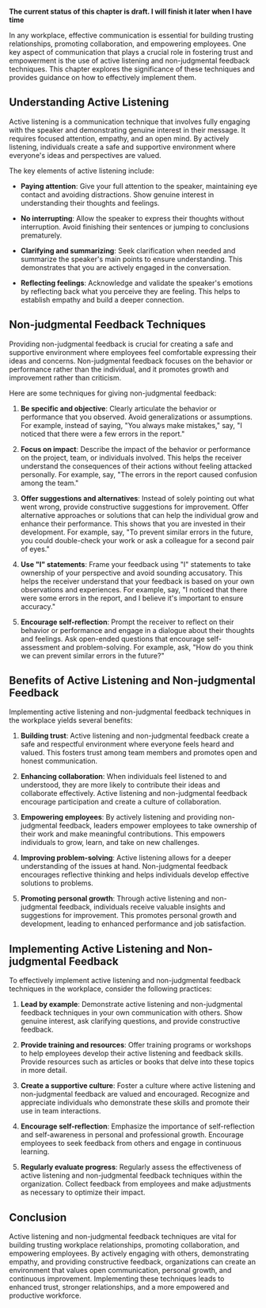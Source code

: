 **The current status of this chapter is draft. I will finish it later when I have time**

In any workplace, effective communication is essential for building trusting relationships, promoting collaboration, and empowering employees. One key aspect of communication that plays a crucial role in fostering trust and empowerment is the use of active listening and non-judgmental feedback techniques. This chapter explores the significance of these techniques and provides guidance on how to effectively implement them.

Understanding Active Listening
------------------------------

Active listening is a communication technique that involves fully engaging with the speaker and demonstrating genuine interest in their message. It requires focused attention, empathy, and an open mind. By actively listening, individuals create a safe and supportive environment where everyone's ideas and perspectives are valued.

The key elements of active listening include:

* **Paying attention**: Give your full attention to the speaker, maintaining eye contact and avoiding distractions. Show genuine interest in understanding their thoughts and feelings.

* **No interrupting**: Allow the speaker to express their thoughts without interruption. Avoid finishing their sentences or jumping to conclusions prematurely.

* **Clarifying and summarizing**: Seek clarification when needed and summarize the speaker's main points to ensure understanding. This demonstrates that you are actively engaged in the conversation.

* **Reflecting feelings**: Acknowledge and validate the speaker's emotions by reflecting back what you perceive they are feeling. This helps to establish empathy and build a deeper connection.

Non-judgmental Feedback Techniques
----------------------------------

Providing non-judgmental feedback is crucial for creating a safe and supportive environment where employees feel comfortable expressing their ideas and concerns. Non-judgmental feedback focuses on the behavior or performance rather than the individual, and it promotes growth and improvement rather than criticism.

Here are some techniques for giving non-judgmental feedback:

1. **Be specific and objective**: Clearly articulate the behavior or performance that you observed. Avoid generalizations or assumptions. For example, instead of saying, "You always make mistakes," say, "I noticed that there were a few errors in the report."

2. **Focus on impact**: Describe the impact of the behavior or performance on the project, team, or individuals involved. This helps the receiver understand the consequences of their actions without feeling attacked personally. For example, say, "The errors in the report caused confusion among the team."

3. **Offer suggestions and alternatives**: Instead of solely pointing out what went wrong, provide constructive suggestions for improvement. Offer alternative approaches or solutions that can help the individual grow and enhance their performance. This shows that you are invested in their development. For example, say, "To prevent similar errors in the future, you could double-check your work or ask a colleague for a second pair of eyes."

4. **Use "I" statements**: Frame your feedback using "I" statements to take ownership of your perspective and avoid sounding accusatory. This helps the receiver understand that your feedback is based on your own observations and experiences. For example, say, "I noticed that there were some errors in the report, and I believe it's important to ensure accuracy."

5. **Encourage self-reflection**: Prompt the receiver to reflect on their behavior or performance and engage in a dialogue about their thoughts and feelings. Ask open-ended questions that encourage self-assessment and problem-solving. For example, ask, "How do you think we can prevent similar errors in the future?"

Benefits of Active Listening and Non-judgmental Feedback
--------------------------------------------------------

Implementing active listening and non-judgmental feedback techniques in the workplace yields several benefits:

1. **Building trust**: Active listening and non-judgmental feedback create a safe and respectful environment where everyone feels heard and valued. This fosters trust among team members and promotes open and honest communication.

2. **Enhancing collaboration**: When individuals feel listened to and understood, they are more likely to contribute their ideas and collaborate effectively. Active listening and non-judgmental feedback encourage participation and create a culture of collaboration.

3. **Empowering employees**: By actively listening and providing non-judgmental feedback, leaders empower employees to take ownership of their work and make meaningful contributions. This empowers individuals to grow, learn, and take on new challenges.

4. **Improving problem-solving**: Active listening allows for a deeper understanding of the issues at hand. Non-judgmental feedback encourages reflective thinking and helps individuals develop effective solutions to problems.

5. **Promoting personal growth**: Through active listening and non-judgmental feedback, individuals receive valuable insights and suggestions for improvement. This promotes personal growth and development, leading to enhanced performance and job satisfaction.

Implementing Active Listening and Non-judgmental Feedback
---------------------------------------------------------

To effectively implement active listening and non-judgmental feedback techniques in the workplace, consider the following practices:

1. **Lead by example**: Demonstrate active listening and non-judgmental feedback techniques in your own communication with others. Show genuine interest, ask clarifying questions, and provide constructive feedback.

2. **Provide training and resources**: Offer training programs or workshops to help employees develop their active listening and feedback skills. Provide resources such as articles or books that delve into these topics in more detail.

3. **Create a supportive culture**: Foster a culture where active listening and non-judgmental feedback are valued and encouraged. Recognize and appreciate individuals who demonstrate these skills and promote their use in team interactions.

4. **Encourage self-reflection**: Emphasize the importance of self-reflection and self-awareness in personal and professional growth. Encourage employees to seek feedback from others and engage in continuous learning.

5. **Regularly evaluate progress**: Regularly assess the effectiveness of active listening and non-judgmental feedback techniques within the organization. Collect feedback from employees and make adjustments as necessary to optimize their impact.

Conclusion
----------

Active listening and non-judgmental feedback techniques are vital for building trusting workplace relationships, promoting collaboration, and empowering employees. By actively engaging with others, demonstrating empathy, and providing constructive feedback, organizations can create an environment that values open communication, personal growth, and continuous improvement. Implementing these techniques leads to enhanced trust, stronger relationships, and a more empowered and productive workforce.
